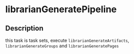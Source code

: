 # librarianGeneratePipeline
## Description
this task is task sets, execute `librarianGenerateArtifacts`, `librarianGenerateGroups` and `librarianGeneratePages`